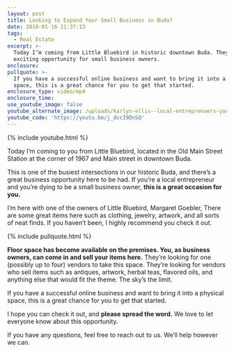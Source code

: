 ```yaml
---
layout: post
title: Looking to Expand Your Small Business in Buda?
date: 2018-01-16 11:37:13
tags:
  - Real Estate
excerpt: >-
  Today I’m coming from Little Bluebird in historic downtown Buda. They have an
  exciting opportunity for small business owners.
enclosure:
pullquote: >-
  If you have a successful online business and want to bring it into a physical
  space, this is a great chance for you to get that started.
enclosure_type: video/mp4
enclosure_time:
use_youtube_image: false
youtube_alternate_image: /uploads/karlyn-ellis--local-entreprenuers-youtube.jpg
youtube_code: 'https://youtu.be/j_dccI9DnSQ'
---
```



{% include youtube.html %}

Today I’m coming to you from Little Bluebird, located in the Old Main Street Station at the corner of 1967 and Main street in downtown Buda.

This is one of the busiest intersections in our historic Buda, and there’s a great business opportunity here to be had. If you’re a local entrepreneur and you’re dying to be a small business owner, **this is a great occasion for you.**

I’m here with one of the owners of Little Bluebird, Margaret Goebler, There are some great items here such as clothing, jewelry, artwork, and all sorts of neat finds. If you haven’t been, I highly recommend you check it out.

{% include pullquote.html %}

**Floor space has become available on the premises. You, as business owners, can come in and sell your items here.** They’re looking for one (possibly up to four) vendors to take this space. They’re looking for vendors who sell items such as antiques, artwork, herbal teas, flavored oils, and anything else that would fit the theme. The sky’s the limit.

If you have a successful online business and want to bring it into a physical space, this is a great chance for you to get that started.

I hope you can check it out, and **please spread the word.** We love to let everyone know about this opportunity.

If you have any questions, feel free to reach out to us. We’ll help however we can.